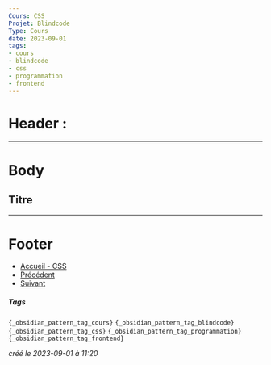 ```yaml
---
Cours: CSS
Projet: Blindcode
Type: Cours
date: 2023-09-01
tags:
- cours
- blindcode
- css
- programmation
- frontend
---
```

   
# Header :   
   
   
-------------------------------------------------------------------------------   
# Body   
   
## Titre   
   
   
---------------------------------------------------------------------------   
# Footer   
   
   
- [Accueil - CSS](../../../Tutoriels/CSS/Accueil%20-%20CSS.md)   
- [Précédent](../../../Tutoriels/CSS/3%20-%20Mise%20en%20Page%20et%20Flexbox/CSS%20-%20Exercices%20-%20Cr%C3%A9ation%20de%20mises%20en%20page%20simples.md)   
- [Suivant](../../../Tutoriels/CSS/3%20-%20Mise%20en%20Page%20et%20Flexbox/CSS%20-%20Exercices%20-%20Mise%20en%20page%20avec%20Flexbox.md)   
##### Tags   
`{_obsidian_pattern_tag_cours}` `{_obsidian_pattern_tag_blindcode}` `{_obsidian_pattern_tag_css}` `{_obsidian_pattern_tag_programmation}` `{_obsidian_pattern_tag_frontend}`   
   
*créé le 2023-09-01 à 11:20*
